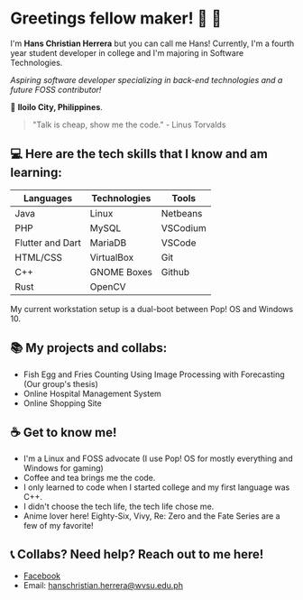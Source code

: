 # Greetings fellow maker! :wave: :robot:

I'm **Hans Christian Herrera** but you can call me Hans!
Currently, I'm a fourth year student developer in college and I'm majoring in Software Technologies.

*Aspiring software developer specializing in back-end technologies and a future FOSS contributor!*

:round_pushpin: **Iloilo City, Philippines**.

> "Talk is cheap, show me the code."
     - Linus Torvalds

## :computer: Here are the tech skills that I know and am learning:

|Languages|Technologies|Tools|
| --------- | --------- | --------- |
|Java|Linux|Netbeans|
|PHP|MySQL|VSCodium|
|Flutter and Dart|MariaDB|VSCode|
|HTML/CSS|VirtualBox|Git|
|C++|GNOME Boxes|Github|
|Rust|OpenCV||

My current workstation setup is a dual-boot between Pop! OS and Windows 10.

## :books: **My projects and collabs:**
- Fish Egg and Fries Counting Using Image Processing with Forecasting (Our group's thesis)
- Online Hospital Management System
- Online Shopping Site

## :coffee: **Get to know me!**
- I'm a Linux and FOSS advocate (I use Pop! OS for mostly everything and Windows for gaming)
- Coffee and tea brings me the code.
- I only learned to code when I started college and my first language was C++.
- I didn't choose the tech life, the tech life chose me.
- Anime lover here! Eighty-Six, Vivy, Re: Zero and the Fate Series are a few of my favorite!

## :telephone_receiver: **Collabs? Need help? Reach out to me here!**
- [Facebook](https://www.facebook.com/Hahahahahahansssss/)
- Email: hanschristian.herrera@wvsu.edu.ph
<!--
**HansoYang647/HansoYang647** is a ✨ _special_ ✨ repository because its `README.md` (this file) appears on your GitHub profile.

Here are some ideas to get you started:

- 🔭 I’m currently working on ...
- 🌱 I’m currently learning ...
- 👯 I’m looking to collaborate on ...
- 🤔 I’m looking for help with ...
- 💬 Ask me about ...
- 📫 How to reach me: ...
- 😄 Pronouns: ...
- ⚡ Fun fact: ...
-->
